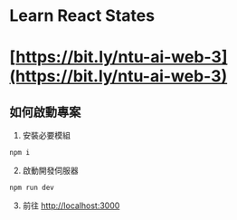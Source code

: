 # Learn React States

# [https://bit.ly/ntu-ai-web-3](https://bit.ly/ntu-ai-web-3)

## 如何啟動專案

1. 安裝必要模組

```shell
npm i
```

2. 啟動開發伺服器

```shell
npm run dev
```

3. 前往 [http://localhost:3000](http://localhost:3000)